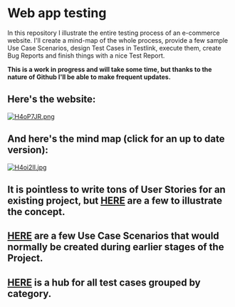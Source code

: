# Web app testing
In this repository I illustrate the entire testing process of an e-commerce website. I'll create a mind-map of the whole process, provide a few sample Use Case Scenarios, design Test Cases in Testlink, execute them, create Bug Reports and finish things with a nice Test Report.

**This is a work in progress and will take some time, but thanks to the nature of Github I'll be able to make frequent updates.**

## Here's the website:

[![H4oP7JR.png](https://iili.io/H4oP7JR.png)](https://www.walkerscelticjewelry.com/)

## And here's the mind map (click for an up to date version):

[![H4oi2II.jpg](https://iili.io/H4oi2II.jpg)](https://mm.tt/map/2783571868?t=USzijB3Igy)

## It is pointless to write tons of User Stories for an existing project, but [HERE](https://github.com/lech-dabrowski/Portfolio-Web-application/blob/main/01%20User%20Stories.md) are a few to illustrate the concept.

## [HERE](https://github.com/lech-dabrowski/Portfolio-Web-application/blob/main/02%20Use%20Case%20Scenarios) are a few Use Case Scenarios that would normally be created during earlier stages of the Project.

## [HERE](https://github.com/lech-dabrowski/Portfolio-Web-application/blob/main/03%20Test%20Cases.md) is a hub for all test cases grouped by category.

